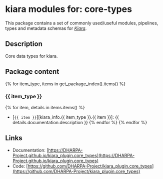 # kiara modules for: core-types

This package contains a set of commonly used/useful modules, pipelines, types and metadata schemas for [*Kiara*](https://github.com/DHARPA-project/kiara).


## Description

Core data types for kiara.

## Package content

{% for item_type, items in get_package_index().items() %}

### {{ item_type }}
{% for item, details in items.items() %}
- [`{{ item }}`][kiara_info.{{ item_type }}.{{ item }}]: {{ details.documentation.description }} 
{% endfor %}
{% endfor %}

## Links

 - Documentation: [https://DHARPA-Project.github.io/kiara_plugin.core_types](https://DHARPA-Project.github.io/kiara_plugin.core_types)
 - Code: [https://github.com/DHARPA-Project/kiara_plugin.core_types](https://github.com/DHARPA-Project/kiara_plugin.core_types)


